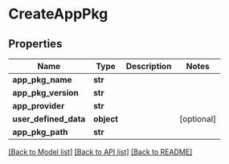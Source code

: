 # CreateAppPkg

## Properties
Name | Type | Description | Notes
------------ | ------------- | ------------- | -------------
**app_pkg_name** | **str** |  | 
**app_pkg_version** | **str** |  | 
**app_provider** | **str** |  | 
**user_defined_data** | **object** |  | [optional] 
**app_pkg_path** | **str** |  | 

[[Back to Model list]](../README.md#documentation-for-models) [[Back to API list]](../README.md#documentation-for-api-endpoints) [[Back to README]](../README.md)


